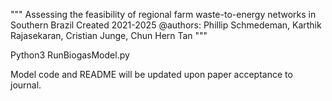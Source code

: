 """
Assessing the feasibility of regional farm waste-to-energy networks in Southern Brazil
Created 2021-2025
@authors: Phillip Schmedeman, Karthik Rajasekaran, Cristian Junge, Chun Hern Tan 
"""


Python3 RunBiogasModel.py

Model code and README will be updated upon paper acceptance to journal.
